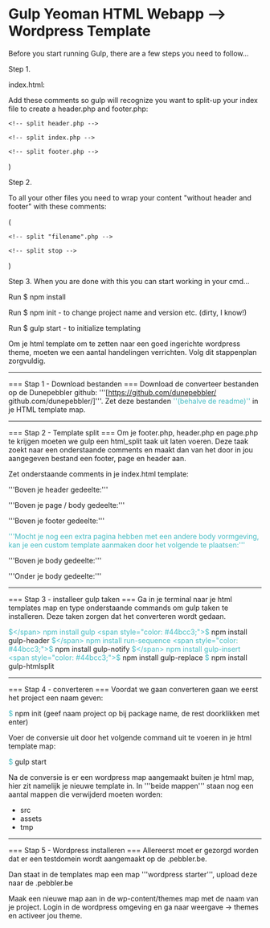 # Gulp Yeoman HTML Webapp --> Wordpress Template

Before you start running Gulp, there are a few steps you need to follow...

Step 1.

index.html:

Add these comments so gulp will recognize you want to split-up your index file to create a header.php and footer.php:


`<!-- split header.php -->`

`<!-- split index.php -->`

`<!-- split footer.php -->`

)

Step 2.

To all your other files you need to wrap your content "without header and footer" with these comments:

(

`<!-- split "filename".php -->`

`<!-- split stop -->`

)

Step 3.
When you are done with this you can start working in your cmd...

Run $ npm install

Run $ npm init - to change project name and version etc. (dirty, I know!)

Run $ gulp start - to initialize templating


Om je html template om te zetten naar een goed ingerichte wordpress theme, moeten we een aantal handelingen verrichten. Volg dit stappenplan zorgvuldig.

- - - - - - - - - - - - - - - - - - - - - - - - - - - - - - - - - - - - - - - - - - - - - - - - - - - - - - - - - - - - - - - - - - - - - - - - - - - - - - - - - - - - - - - - - - - 

=== Stap 1 - Download bestanden ===
Download de converteer bestanden op de Dunepebbler github: '''[https://github.com/dunepebbler/ github.com/dunepebbler/]'''. Zet deze bestanden <span style="color: #44bcc3;">''(behalve de readme)''</span> in je HTML template map.

- - - - - - - - - - - - - - - - - - - - - - - - - - - - - - - - - - - - - - - - - - - - - - - - - - - - - - - - - - - - - - - - - - - - - - - - - - - - - - - - - - - - - - - - - - - 

=== Stap 2 - Template split ===
Om je footer.php, header.php en page.php te krijgen moeten we gulp een html_split taak uit laten voeren. Deze taak zoekt naar een onderstaande comments en maakt dan van het door in jou aangegeven bestand een footer, page en header aan.

Zet onderstaande comments in je index.html template:

'''Boven je header gedeelte:'''
 <nowiki><!-- split header.php --></nowiki>

'''Boven je page / body gedeelte:'''
 <nowiki><!-- split index.php --></nowiki>

'''Boven je footer gedeelte:'''
 <nowiki><!-- split footer.php --></nowiki>

<span style="color: #44bcc3;">'''Mocht je nog een extra pagina hebben met een andere body vormgeving, kan je een custom template aanmaken door het volgende te plaatsen:'''</span>

'''Boven je body gedeelte:'''
 <nowiki><!-- split template_naam.php --></nowiki>

'''Onder je body gedeelte:'''
 <nowiki><!-- split stop --></nowiki>

- - - - - - - - - - - - - - - - - - - - - - - - - - - - - - - - - - - - - - - - - - - - - - - - - - - - - - - - - - - - - - - - - - - - - - - - - - - - - - - - - - - - - - - - - - - 

=== Stap 3 - installeer gulp taken ===
Ga in je terminal naar je html templates map en type onderstaande commands om gulp taken te installeren. Deze taken zorgen dat het converteren wordt gedaan.

 <span style="color: #44bcc3;">$</span> npm install gulp
 <span style="color: #44bcc3;">$</span> npm install gulp-header
 <span style="color: #44bcc3;">$</span> npm install run-sequence
 <span style="color: #44bcc3;">$</span> npm install gulp-notify
 <span style="color: #44bcc3;">$</span> npm install gulp-insert
 <span style="color: #44bcc3;">$</span> npm install gulp-replace
 <span style="color: #44bcc3;">$</span> npm install gulp-htmlsplit


- - - - - - - - - - - - - - - - - - - - - - - - - - - - - - - - - - - - - - - - - - - - - - - - - - - - - - - - - - - - - - - - - - - - - - - - - - - - - - - - - - - - - - - - - - - 

=== Stap 4 - converteren ===
Voordat we gaan converteren gaan we eerst het project een naam geven:

 <span style="color: #44bcc3;">$</span> npm init (geef naam project op bij package name, de rest doorklikken met enter)

Voer de conversie uit door het volgende command uit te voeren in je html template map:

 <span style="color: #44bcc3;">$</span> gulp start

Na de conversie is er een wordpress map aangemaakt buiten je html map, hier zit namelijk je nieuwe template in. In '''beide mappen''' staan nog een aantal mappen die verwijderd moeten worden:

 - src
 - assets
 - tmp

- - - - - - - - - - - - - - - - - - - - - - - - - - - - - - - - - - - - - - - - - - - - - - - - - - - - - - - - - - - - - - - - - - - - - - - - - - - - - - - - - - - - - - - - - - - 

=== Stap 5 - Wordpress installeren ===
Allereerst moet er gezorgd worden dat er een testdomein wordt aangemaakt op de .pebbler.be.

Dan staat in de templates map een  map '''wordpress starter''', upload deze naar de .pebbler.be

Maak een nieuwe map aan in de wp-content/themes map met de naam van je project. Login in de wordpress omgeving en ga naar weergave -> themes en activeer jou theme.

